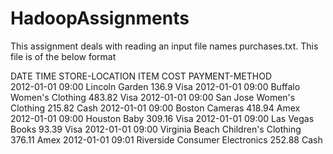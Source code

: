 # HadoopAssignments
This assignment deals with reading an input file names purchases.txt. This file is of the below format

DATE            TIME    STORE-LOCATION                  ITEM                            COST    PAYMENT-METHOD             
2012-01-01      09:00   Lincoln                         Garden                          136.9     Visa
2012-01-01      09:00   Buffalo                         Women's Clothing                483.82    Visa
2012-01-01      09:00   San Jose                        Women's Clothing                215.82    Cash
2012-01-01      09:00   Boston                          Cameras                         418.94    Amex
2012-01-01      09:00   Houston                         Baby                            309.16    Visa
2012-01-01      09:00   Las Vegas                       Books                           93.39     Visa
2012-01-01      09:00   Virginia Beach                  Children's Clothing             376.11    Amex
2012-01-01      09:01   Riverside                       Consumer Electronics            252.88    Cash


